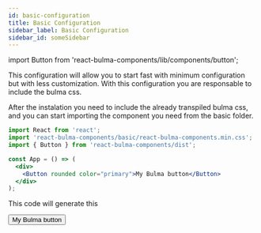 ```yaml
---
id: basic-configuration
title: Basic Configuration
sidebar_label: Basic Configuration
sidebar_id: someSidebar
---
```

import Button from 'react-bulma-components/lib/components/button';

This configuration will allow you to start fast with minimum configuration but with less customization. With this configuration you are responsable to include the bulma css.

After the instalation you need to include the already transpiled bulma css, and you can start importing the component you need from the basic folder.

```jsx
import React from 'react';
import 'react-bulma-components/basic/react-bulma-components.min.css';
import { Button } from 'react-bulma-components/dist';

const App = () => (
  <div>
    <Button rounded color="primary">My Bulma button</Button>
  </div>
);
```

This code will generate this

<Button rounded color="primary">My Bulma button</Button>
